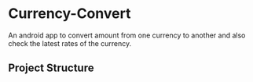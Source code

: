 # Currency-Convert
An android app to convert amount from one currency to another and also check the latest rates of the currency.

## Project Structure

